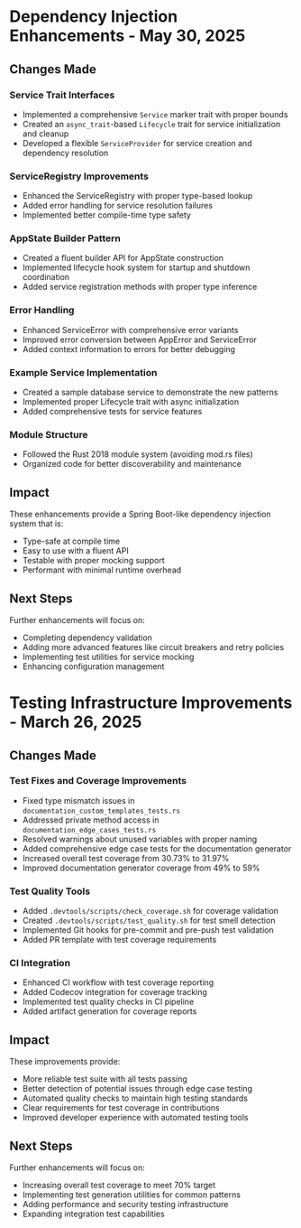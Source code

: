# Dependency Injection Enhancements - May 30, 2025

## Changes Made

### Service Trait Interfaces
- Implemented a comprehensive `Service` marker trait with proper bounds
- Created an `async_trait`-based `Lifecycle` trait for service initialization and cleanup
- Developed a flexible `ServiceProvider` for service creation and dependency resolution

### ServiceRegistry Improvements
- Enhanced the ServiceRegistry with proper type-based lookup
- Added error handling for service resolution failures
- Implemented better compile-time type safety

### AppState Builder Pattern
- Created a fluent builder API for AppState construction
- Implemented lifecycle hook system for startup and shutdown coordination
- Added service registration methods with proper type inference

### Error Handling
- Enhanced ServiceError with comprehensive error variants
- Improved error conversion between AppError and ServiceError
- Added context information to errors for better debugging

### Example Service Implementation
- Created a sample database service to demonstrate the new patterns
- Implemented proper Lifecycle trait with async initialization
- Added comprehensive tests for service features

### Module Structure
- Followed the Rust 2018 module system (avoiding mod.rs files)
- Organized code for better discoverability and maintenance

## Impact

These enhancements provide a Spring Boot-like dependency injection system that is:
- Type-safe at compile time
- Easy to use with a fluent API
- Testable with proper mocking support
- Performant with minimal runtime overhead

## Next Steps

Further enhancements will focus on:
- Completing dependency validation
- Adding more advanced features like circuit breakers and retry policies
- Implementing test utilities for service mocking
- Enhancing configuration management

# Testing Infrastructure Improvements - March 26, 2025

## Changes Made

### Test Fixes and Coverage Improvements
- Fixed type mismatch issues in `documentation_custom_templates_tests.rs`
- Addressed private method access in `documentation_edge_cases_tests.rs`
- Resolved warnings about unused variables with proper naming
- Added comprehensive edge case tests for the documentation generator
- Increased overall test coverage from 30.73% to 31.97%
- Improved documentation generator coverage from 49% to 59%

### Test Quality Tools
- Added `.devtools/scripts/check_coverage.sh` for coverage validation
- Created `.devtools/scripts/test_quality.sh` for test smell detection
- Implemented Git hooks for pre-commit and pre-push test validation
- Added PR template with test coverage requirements

### CI Integration
- Enhanced CI workflow with test coverage reporting
- Added Codecov integration for coverage tracking
- Implemented test quality checks in CI pipeline
- Added artifact generation for coverage reports

## Impact

These improvements provide:
- More reliable test suite with all tests passing
- Better detection of potential issues through edge case testing
- Automated quality checks to maintain high testing standards
- Clear requirements for test coverage in contributions
- Improved developer experience with automated testing tools

## Next Steps

Further enhancements will focus on:
- Increasing overall test coverage to meet 70% target
- Implementing test generation utilities for common patterns
- Adding performance and security testing infrastructure
- Expanding integration test capabilities 
